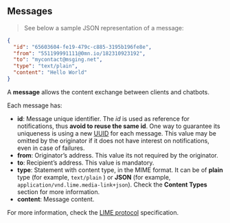 ## Messages

> See below a sample JSON representation of a message:

```json
{
  "id": "65603604-fe19-479c-c885-3195b196fe8e",
  "from": "551199991111@0mn.io/182310923192",
  "to": "mycontact@msging.net",
  "type": "text/plain",
  "content": "Hello World"
}
```

A **message** allows the content exchange between clients and chatbots.

Each message has:

- **id**: Message unique identifier. The *id* is used as reference for notifications, thus **avoid to reuse the same id**. One way to guarantee its uniqueness is using a new [UUID](https://en.wikipedia.org/wiki/Universally_unique_identifier) for each message. This value may be omitted by the originator if it does not have interest on notifications, even in case of failures.
- **from**: Originator’s address. This value its not required by the originator.
- **to**: Recipient’s address. This value is mandatory.
- **type**: Statement with content type, in the MIME format. It can be of **plain** type (for example, `text/plain` ) or **JSON** (for example, `application/vnd.lime.media-link+json`). Check the **Content Types** section for more information.
- **content**: Message content.

For more information, check the [LIME protocol](http://limeprotocol.org/index.html#message) specification.
